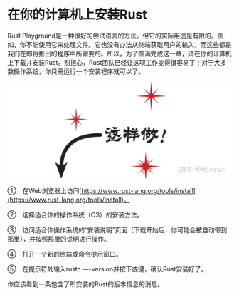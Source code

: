 # 在你的计算机上安装Rust


Rust Playground是一种很好的尝试语言的方法。但它的实际用途是有限的。例如，你不能使用它来处理文件。它也没有办法从终端获取用户的输入，而这些都是我们在即将推出的程序中所需要的。所以，为了圆满完成这一章，请在你的计算机上下载并安装Rust。别担心，Rust团队已经让这项工作变得很容易了！对于大多数操作系统，你只需运行一个安装程序就可以了。

![这样做](../asserts/chapter1/do-this.webp)


①　在Web浏览器上访问[https://www.rust-lang.org/tools/install](https://www.rust-lang.org/tools/install)。

②　选择适合你的操作系统（OS）的安装方法。

③　访问适合你操作系统的“安装说明”页面（下载开始后，你可能会被自动带到那里），并按照那里的说明进行操作。

④　打开一个新的终端或命令提示窗口。

⑤　在提示符处输入rustc —-version并按下或键，确认Rust安装好了。

你应该看到一条包含了所安装的Rust的版本信息的消息。
